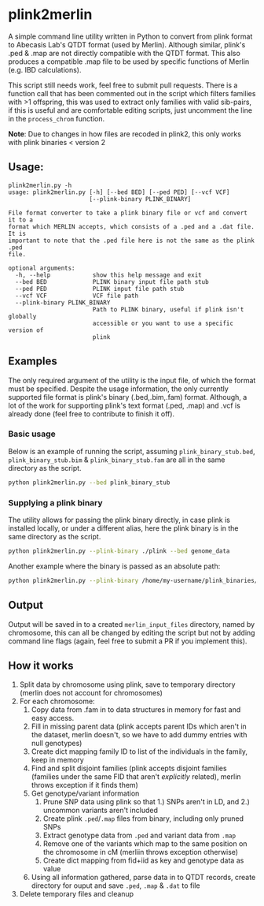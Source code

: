 # plink2merlin
A simple command line utility written in Python to convert from plink format to Abecasis Lab's QTDT format (used by Merlin). Although similar, plink's .ped & .map are not directly compatible with the QTDT format. This also produces a compatible .map file to be used by specific functions of Merlin (e.g. IBD calculations). 

This script still needs work, feel free to submit pull requests. There is a function call that has been commented out in the script which filters families with >1 offspring, this was used to extract only families with valid sib-pairs, if this is useful and are comfortable editing scripts, just uncomment the line in the `process_chrom` function.

__Note__: Due to changes in how files are recoded in plink2, this only works with plink binaries < version 2

## Usage:

```
plink2merlin.py -h
usage: plink2merlin.py [-h] [--bed BED] [--ped PED] [--vcf VCF]
                       [--plink-binary PLINK_BINARY]

File format converter to take a plink binary file or vcf and convert it to a
format which MERLIN accepts, which consists of a .ped and a .dat file. It is
important to note that the .ped file here is not the same as the plink .ped
file.

optional arguments:
  -h, --help            show this help message and exit
  --bed BED             PLINK binary input file path stub
  --ped PED             PLINK input file path stub
  --vcf VCF             VCF file path
  --plink-binary PLINK_BINARY
                        Path to PLINK binary, useful if plink isn't globally
                        accessible or you want to use a specific version of
                        plink
```

## Examples
The only required argument of the utility is the input file, of which the format must be specified. Despite the usage information, the only currently supported file format is plink's binary (.bed,.bim,.fam) format. Although, a lot of the work for supporting plink's text format (.ped, .map) and .vcf is already done (feel free to contribute to finish it off). 

### Basic usage
Below is an example of running the script, assuming `plink_binary_stub.bed`, `plink_binary_stub.bim` & `plink_binary_stub.fam` are all in the same directory as the script.
```bash
python plink2merlin.py --bed plink_binary_stub
```

### Supplying a plink binary
The utility allows for passing the plink binary directly, in case plink is installed locally, or under a different alias, here the plink binary is in the same directory as the script.
```bash
python plink2merlin.py --plink-binary ./plink --bed genome_data
```

Another example where the binary is passed as an absolute path:
```bash
python plink2merlin.py --plink-binary /home/my-username/plink_binaries/plink1.9 --bed genome_data
```

## Output 
Output will be saved in to a created `merlin_input_files` directory, named by chromosome, this can all be changed by editing the script but not by adding command line flags (again, feel free to submit a PR if you implement this). 

## How it works 
1. Split data by chromosome using plink, save to temporary directory (merlin does not account for chromosomes)
2. For each chromosome:
    1. Copy data from .fam in to data structures in memory for fast and easy access.
    2. Fill in missing parent data (plink accepts parent IDs which aren't in the dataset, merlin doesn't, so we have to add dummy entries with null genotypes)
    3. Create dict mapping family ID to list of the individuals in the family, keep in memory
    4. Find and split disjoint families (plink accepts disjoint families (families under the same FID that aren't _explicitly_ related), merlin throws exception if it finds them)
    5. Get genotype/variant information
        1. Prune SNP data using plink so that 1.) SNPs aren't in LD, and 2.) uncommon variants aren't included 
        2. Create plink `.ped`/`.map` files from binary, including only pruned SNPs
        3. Extract genotype data from `.ped` and variant data from `.map`
        4. Remove one of the variants which map to the same position on the chromosome in cM (merliin throws exception otherwise)
        5. Create dict mapping from fid+iid as key and genotype data as value
    6. Using all information gathered, parse data in to QTDT records, create directory for ouput and save `.ped`, `.map` & `.dat` to file
3. Delete temporary files and cleanup
